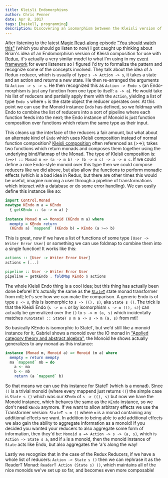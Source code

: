 ```yaml
---
title: Kleisli Endomorphisms
author: Chris Penner
date: Apr 8, 2017
tags: [haskell, programming]
description: Discovering an isomorphism between the Kleisli version of Endomorphisms to the mtl StateT transformer.
---
```



After listening to the latest [Magic
Read-along](https://twitter.com/MagicReadAlong) episode ["You should watch
this"](http://www.magicreadalong.com/episode/45) (which you should go listen to
now) I got caught up thinking about Brian's idea of an Endomorphism version of
Kleisli composition for use with
[Redux](https://github.com/reactjs/react-redux), it's actually a very similar
model to what I'm using in my [event framework](github.com/chrispenner/eve) for
event listeners so I figured I'd try to formalize the pattern and recognize
some of the concepts involved. They talk about the idea of a
Redux-reducer, which is usually of type `s -> Action -> s`, it takes a state
and an action and returns a new state. He then re-arranged the arguments to
`Action -> s -> s`. He then recognized this as `Action -> Endo s` (an
Endo-morphism is just any function from one type to itself: `a -> a`). He
would take his list of reducers and partially apply them with the `Action`,
yielding a list of type `Endo s` where `s` is the state object the reducer
operates over. At this point we can use the Monoid instance `Endo` has defined,
so we foldmap with Endo to combine the list of reducers into a sort of pipeline
where each function feeds into the next; the Endo instance of Monoid is just
function composition over functions which return the same type as their input.

This cleans up the interface of the reducers a fair amount, but what about an
alternate kind of `Endo` which uses Kleisli composition instead of normal
function composition? [Kleisli
composition](http://hackage.haskell.org/package/base-4.9.1.0/docs/Control-Monad.html#v:-62--61--62-)
often referenced as (&gt;=&gt;); takes two functions which return monads and
composes them together using the underlying bind/flatmap of the Monad. The type
of Kleisli composition is:
`(>=>) :: Monad m => (a -> m b) -> (b -> m c) -> a -> m c`. If we could define
a nice Endo-style monoid over this type then we could compose reducers like we
did above, but also allow the functions to perform monadic effects (which is a
bad idea in Redux, but there are other times this would be useful, imagine
running a user through a pipeline of transformations which interact with a
database or do some error handling). We can easily define this instance like
so:

```haskell
import Control.Monad
newtype KEndo m a = KEndo
  { getKEndo :: (a -> m a) }
  
instance Monad m => Monoid (KEndo m a) where
  mempty = KEndo return
  (KEndo a) `mappend` (KEndo b) = KEndo (a >=> b)  
```

This is great, now if we have a list of functions of some type `[User -> Writer Error User]` or something we can
use foldmap to combine them into a single function! It works like this:

```haskell
actions :: [User -> Writer Error User]
actions = [...]

pipeline :: User -> Writer Error User
pipeline = getKEndo . foldMap KEndo $ actions
```

The whole Kleisli Endo thing is a cool idea; but this thing has actually been
done before! It's actually the same as the
[`StateT`](http://hackage.haskell.org/package/mtl-2.2.1/docs/Control-Monad-State-Lazy.html#v:StateT)
state monad transformer from mtl; let's see how we can make the comparison. A
generic Endo is of type `s -> s`, this is isomorphic to `s -> ((), s)`, aka
`State s ()`. The trick is that the Kleisli Endo (`s -> m s` or by isomorphism
`s -> m ((), s)`) can actually be generalized over the `()` to `s -> m (a, s)`
which incidentally matches `runStateT :: StateT s m a -> s -> m (a, s)` from
mtl!

So basically KEndo is isomorphic to StateT, but we'd still like a
monoid instance for it, Gabriel shows a monoid over the IO monad in ["Applied category
theory and abstract algebra"](https://youtu.be/WsA7GtUQeB8), the Monoid he shows actually generalizes to any monad as
this instance:

```haskell
instance (Monad m, Monoid a) => Monoid (m a) where
  mempty = return mempty
  ma `mappend` mb = do
    a <- ma
    b <- mb
    return (a `mappend` b)
```

So that means we can use this instance for StateT (which is a monad). Since
`()` is a trivial monoid (where every mappend just returns `()`) the simple
case is `State s ()` which was our `KEndo` of `s -> ((), s)` but now we have
the Monoid instance, which behaves the same as the `KEndo` instance, so we
don't need `KEndo` anymore. If we want to allow arbitrary effects we use the
Transformer version: `StateT s m ()` where `m` is a monad containing any
additional effects we want. In addition to being able to add additional effects
we also gain the ability to aggregate information as a monoid! If you decided
you wanted your reducers to also aggregate some form of information, then
they'd be: `Monoid a => Action -> s -> (a, s)`, which is `Action -> State s a`,
and if `a` is a monoid, then the monoid instance of `State` acts like Endo, but
also aggregates the 'a's along the way!

Lastly we recognize that in the case of the Redux Reducers, if we have a whole
list of reducers: `Action -> State s ()` then we can rephrase it as the ReaderT
Monad: `ReaderT Action (State s) ()`, which maintains all of the nice monoids
we've set up so far, and becomes even more composable!
